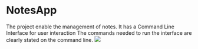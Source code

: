 # NotesApp
The project enable the management of notes. It has a Command Line Interface for user interaction
The commands needed to run the interface are clearly stated on the command line.
<a href="https://codeclimate.com/repos/56cbefbd1f07c008b1009245/feed"><img src="https://codeclimate.com/repos/56cbefbd1f07c008b1009245/badges/5dda1dde6bdcdf82bd39/gpa.svg" /></a>
